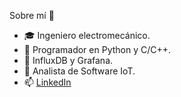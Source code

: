 Sobre mí 👋
- 🎓 Ingeniero electromecánico.
- 🌱 Programador en Python y C/C++.
- 🍰 InfluxDB y Grafana.
- 👀 Analista de Software IoT.
- 📫 [LinkedIn](https://www.linkedin.com/in/garodriguezv/)
